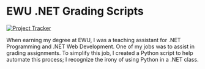 # EWU .NET Grading Scripts

[![Project Tracker](https://img.shields.io/badge/repo%20status-Project%20Tracker-lightgrey)](https://wiki.hthompson.dev/en/project-tracker)

When earning my degree at EWU, I was a teaching assistant for .NET Programming and .NET Web Development. One of my jobs was to assist in grading assignments. To simplify this job, I created a Python script to help automate this process; I recognize the irony of using Python in a .NET class.
